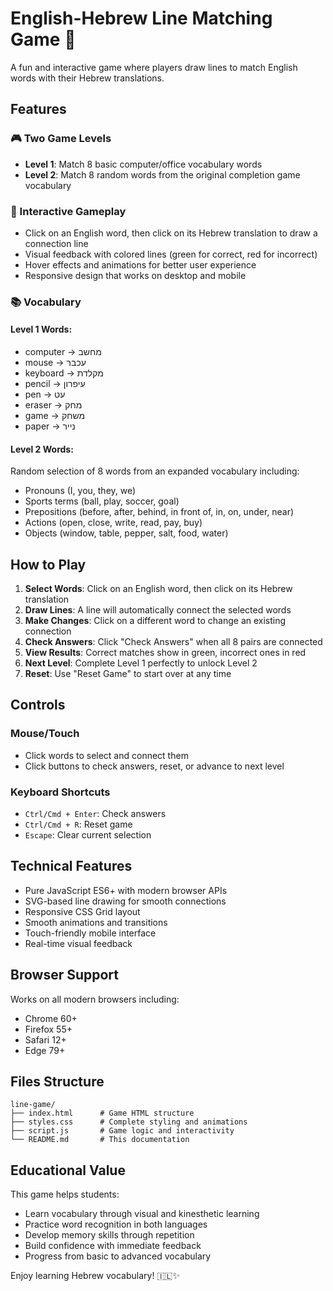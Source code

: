 # English-Hebrew Line Matching Game 🎯

A fun and interactive game where players draw lines to match English words with their Hebrew translations.

## Features

### 🎮 Two Game Levels
- **Level 1**: Match 8 basic computer/office vocabulary words
- **Level 2**: Match 8 random words from the original completion game vocabulary

### 🎨 Interactive Gameplay
- Click on an English word, then click on its Hebrew translation to draw a connection line
- Visual feedback with colored lines (green for correct, red for incorrect)
- Hover effects and animations for better user experience
- Responsive design that works on desktop and mobile

### 📚 Vocabulary

#### Level 1 Words:
- computer → מחשב
- mouse → עכבר  
- keyboard → מקלדת
- pencil → עיפרון
- pen → עט
- eraser → מחק
- game → משחק
- paper → נייר

#### Level 2 Words:
Random selection of 8 words from an expanded vocabulary including:
- Pronouns (I, you, they, we)
- Sports terms (ball, play, soccer, goal)
- Prepositions (before, after, behind, in front of, in, on, under, near)
- Actions (open, close, write, read, pay, buy)
- Objects (window, table, pepper, salt, food, water)

## How to Play

1. **Select Words**: Click on an English word, then click on its Hebrew translation
2. **Draw Lines**: A line will automatically connect the selected words
3. **Make Changes**: Click on a different word to change an existing connection
4. **Check Answers**: Click "Check Answers" when all 8 pairs are connected
5. **View Results**: Correct matches show in green, incorrect ones in red
6. **Next Level**: Complete Level 1 perfectly to unlock Level 2
7. **Reset**: Use "Reset Game" to start over at any time

## Controls

### Mouse/Touch
- Click words to select and connect them
- Click buttons to check answers, reset, or advance to next level

### Keyboard Shortcuts
- `Ctrl/Cmd + Enter`: Check answers
- `Ctrl/Cmd + R`: Reset game
- `Escape`: Clear current selection

## Technical Features

- Pure JavaScript ES6+ with modern browser APIs
- SVG-based line drawing for smooth connections
- Responsive CSS Grid layout
- Smooth animations and transitions
- Touch-friendly mobile interface
- Real-time visual feedback

## Browser Support

Works on all modern browsers including:
- Chrome 60+
- Firefox 55+
- Safari 12+
- Edge 79+

## Files Structure

```
line-game/
├── index.html      # Game HTML structure
├── styles.css      # Complete styling and animations
├── script.js       # Game logic and interactivity
└── README.md       # This documentation
```

## Educational Value

This game helps students:
- Learn vocabulary through visual and kinesthetic learning
- Practice word recognition in both languages
- Develop memory skills through repetition
- Build confidence with immediate feedback
- Progress from basic to advanced vocabulary

Enjoy learning Hebrew vocabulary! 🇮🇱✨ 